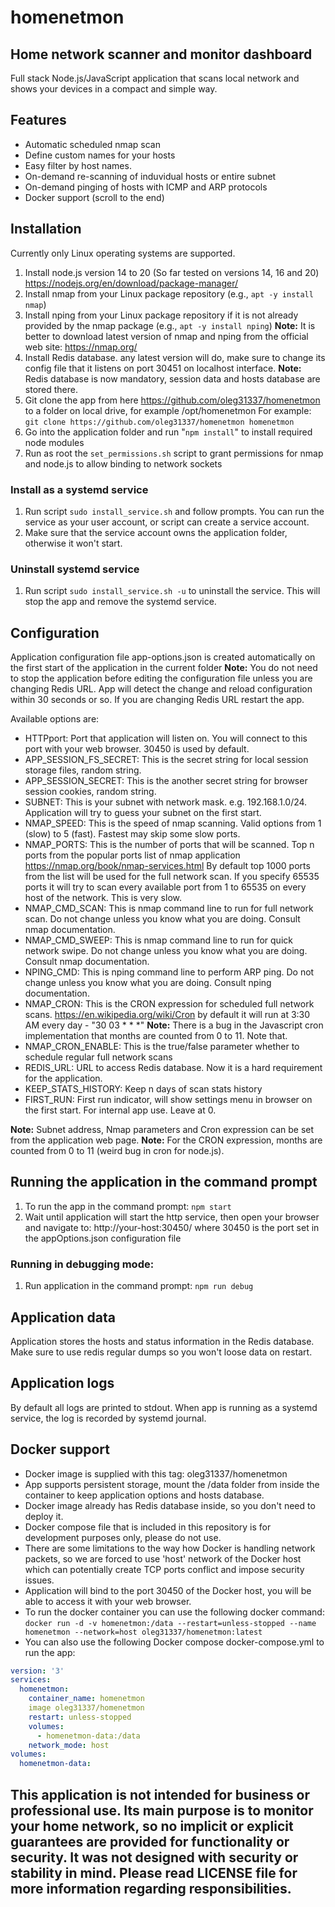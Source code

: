 # homenetmon
## Home network scanner and monitor dashboard
Full stack Node.js/JavaScript application that scans local network and shows your devices in a compact and simple way.

## Features
 * Automatic scheduled nmap scan
 * Define custom names for your hosts
 * Easy filter by host names.
 * On-demand re-scanning of induvidual hosts or entire subnet
 * On-demand pinging of hosts with ICMP and ARP protocols
 * Docker support (scroll to the end)

## Installation
Currently only Linux operating systems are supported.
1. Install node.js version 14 to 20 (So far tested on versions 14, 16 and 20) https://nodejs.org/en/download/package-manager/
2. Install nmap from your Linux package repository (e.g., `apt -y install nmap`)
3. Install nping from your Linux package repository if it is not already provided by the nmap package (e.g., `apt -y install nping`)
   **Note:** It is better to download latest version of nmap and nping from the official web site: https://nmap.org/
4. Install Redis database. any latest version will do, make sure to change its config file that it listens on port 30451 on localhost interface.
   **Note:** Redis database is now mandatory, session data and hosts database are stored there.
5. Git clone the app from here https://github.com/oleg31337/homenetmon to a folder on local drive, for example /opt/homenetmon
   For example: `git clone https://github.com/oleg31337/homenetmon homenetmon`
6. Go into the application folder and run "`npm install`" to install required node modules
7. Run as root the `set_permissions.sh` script to grant permissions for nmap and node.js to allow binding to network sockets

### Install as a systemd service
1. Run script `sudo install_service.sh` and follow prompts. You can run the service as your user account, or script can create a service account.
2. Make sure that the service account owns the application folder, otherwise it won't start.

### Uninstall systemd service
1. Run script `sudo install_service.sh -u` to uninstall the service. This will stop the app and remove the systemd service.

## Configuration
Application configuration file app-options.json is created automatically on the first start of the application in the current folder
**Note:** You do not need to stop the application before editing the configuration file unless you are changing Redis URL. App will detect the change and reload configuration within 30 seconds or so. If you are changing Redis URL restart the app.

Available options are:
 * HTTPport: Port that application will listen on. You will connect to this port with your web browser. 30450 is used by default.
 * APP_SESSION_FS_SECRET: This is the secret string for local session storage files, random string.
 * APP_SESSION_SECRET: This is the another secret string for browser session cookies, random string.
 * SUBNET: This is your subnet with network mask. e.g. 192.168.1.0/24. Application will try to guess your subnet on the first start.
 * NMAP_SPEED: This is the speed of nmap scanning. Valid options from 1 (slow) to 5 (fast). Fastest may skip some slow ports.
 * NMAP_PORTS: This is the number of ports that will be scanned. Top n ports from the popular ports list of nmap application https://nmap.org/book/nmap-services.html
   By default top 1000 ports from the list will be used for the full network scan.
   If you specify 65535 ports it will try to scan every available port from 1 to 65535 on every host of the network. This is very slow.
 * NMAP_CMD_SCAN: This is nmap command line to run for full network scan. Do not change unless you know what you are doing. Consult nmap documentation.
 * NMAP_CMD_SWEEP: This is nmap command line to run for quick network swipe. Do not change unless you know what you are doing. Consult nmap documentation.
 * NPING_CMD: This is nping command line to perform ARP ping. Do not change unless you know what you are doing. Consult nping documentation.
 * NMAP_CRON: This is the CRON expression for scheduled full network scans. https://en.wikipedia.org/wiki/Cron
   by default it will run at 3:30 AM every day - "30 03 * * *"
   **Note:** There is a bug in the Javascript cron implementation that months are counted from 0 to 11. Note that.
 * NMAP_CRON_ENABLE: This is the true/false parameter whether to schedule regular full network scans
 * REDIS_URL: URL to access Redis database. Now it is a hard requirement for the application.
 * KEEP_STATS_HISTORY: Keep n days of scan stats history
 * FIRST_RUN: First run indicator, will show settings menu in browser on the first start. For internal app use. Leave at 0.

**Note:** Subnet address, Nmap parameters and Cron expression can be set from the application web page.
**Note:** For the CRON expression, months are counted from 0 to 11 (weird bug in cron for node.js).

## Running the application in the command prompt
1. To run the app in the command prompt:
`npm start`
2. Wait until application will start the http service, then open your browser and navigate to: http://your-host:30450/
where 30450 is the port set in the appOptions.json configuration file

### Running in debugging mode:
1. Run application in the command prompt:
`npm run debug`

## Application data
Application stores the hosts and status information in the Redis database. Make sure to use redis regular dumps so you won't loose data on restart.

## Application logs
By default all logs are printed to stdout. When app is running as a systemd service, the log is recorded by systemd journal.

## Docker support
 * Docker image is supplied with this tag: oleg31337/homenetmon
 * App supports persistent storage, mount the /data folder from inside the container to keep application options and hosts database.
 * Docker image already has Redis database inside, so you don't need to deploy it.
 * Docker compose file that is included in this repository is for development purposes only, please do not use.
 * There are some limitations to the way how Docker is handling network packets, so we are forced to use 'host' network of the Docker host which can potentially create TCP ports conflict and impose security issues.
 * Application will bind to the port 30450 of the Docker host, you will be able to access it with your web browser.
 * To run the docker container you can use the following docker command:
`docker run -d -v homenetmon:/data --restart=unless-stopped --name homenetmon --network=host oleg31337/homenetmon:latest`
 * You can also use the following Docker compose docker-compose.yml to run the app:
```yaml
version: '3'
services:
  homenetmon:
    container_name: homenetmon
    image oleg31337/homenetmon
    restart: unless-stopped
    volumes:
      - homenetmon-data:/data
    network_mode: host
volumes:
  homenetmon-data:
```

## This application is not intended for business or professional use. Its main purpose is to monitor your home network, so no implicit or explicit guarantees are provided for functionality or security. It was not designed with security or stability in mind. Please read LICENSE file for more information regarding responsibilities.